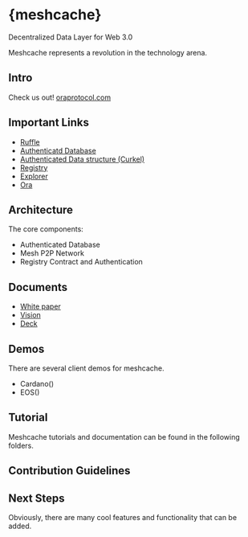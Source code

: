 # {meshcache}
Decentralized Data Layer for Web 3.0


Meshcache represents a revolution in the technology arena. 

## Intro



Check us out!
[oraprotocol.com](https://www.oraprotocol.com/)

## Important Links

- [Ruffle](https://github.com/chasesmith95/meshcache/tree/master/authenticated%20data/ruffle)
- [Authenticatd Database](https://github.com/chasesmith95/meshcache/tree/master/authenticated%20data)
- [Authenticated Data structure (Curkel)](https://github.com/chasesmith95/meshcache/tree/master/authenticated%20data/curkel-db)
- [Registry](https://github.com/chasesmith95/meshcache/tree/master/registry)
- [Explorer](https://github.com/chasesmith95/meshcache/tree/master/meshcache-explorer)
- [Ora](https://github.com/chasesmith95/ora/blob/master/demo/README.md)
  
## Architecture 

The core components:

- Authenticated Database 
- Mesh P2P Network 
- Registry Contract and Authentication


## Documents
- [White paper]()
- [Vision]()
- [Deck]()

## Demos
There are several client demos for meshcache. 
  - Cardano()
  - EOS()

## Tutorial
Meshcache tutorials and documentation can be found in the following folders. 


## Contribution Guidelines

## Next Steps
Obviously, there are many cool features and functionality that can be added.




